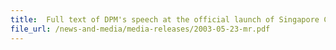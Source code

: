 ```yaml
---
title: 	Full text of DPM's speech at the official launch of Singapore Customs
file_url: /news-and-media/media-releases/2003-05-23-mr.pdf
---
```

